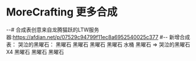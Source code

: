 # MoreCrafting 更多合成

--# 合成表创意来自龙腾猫跃的LTW服务器:https://afdian.net/p/07529c94799f11ec8a6952540025c377 #--
新增合成表：
  哭泣的黑曜石：
    黑曜石 黑曜石 黑曜石
    黑曜石  水桶  黑曜石  => 哭泣的黑曜石X4
    黑曜石 黑曜石 黑曜石
